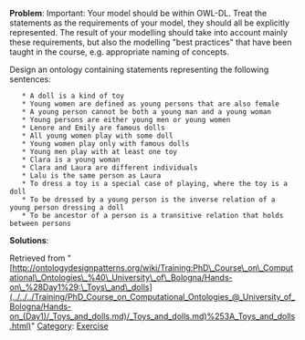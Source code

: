 __Problem__:
Important: Your model should be within OWL-DL. Treat the statements as the requirements of your model, they should all be explicitly represented. The result of your modelling should take into account mainly these requirements, but also the modelling "best practices" that have been taught in the course, e.g. appropriate naming of concepts.


Design an ontology containing statements representing the following sentences:




```
   * A doll is a kind of toy
   * Young women are defined as young persons that are also female
   * A young person cannot be both a young man and a young woman
   * Young persons are either young men or young women
   * Lenore and Emily are famous dolls
   * All young women play with some doll
   * Young women play only with famous dolls
   * Young men play with at least one toy
   * Clara is a young woman
   * Clara and Laura are different individuals
   * Lalu is the same person as Laura
   * To dress a toy is a special case of playing, where the toy is a doll
   * To be dressed by a young person is the inverse relation of a young person dressing a doll
   * To be ancestor of a person is a transitive relation that holds between persons

```


__Solutions__:





Retrieved from "[http://ontologydesignpatterns.org/wiki/Training:PhD\_Course\_on\_Computational\_Ontologies\_%40\_University\_of\_Bologna/Hands-on\_%28Day1%29:\_Toys\_and\_dolls](../../../Training/PhD_Course_on_Computational_Ontologies_@_University_of_Bologna/Hands-on_(Day1)/_Toys_and_dolls.md)/_Toys_and_dolls.md)%253A_Toys_and_dolls.html)"
 [Category](http://ontologydesignpatterns.org/wiki/Special:Categories "Special:Categories"): [Exercise](../../../Category/Exercise.md "Category:Exercise")